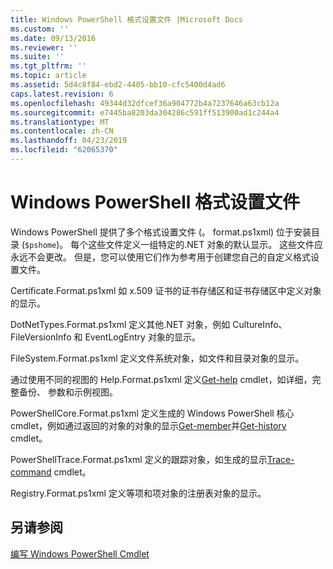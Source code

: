 ```yaml
---
title: Windows PowerShell 格式设置文件 |Microsoft Docs
ms.custom: ''
ms.date: 09/13/2016
ms.reviewer: ''
ms.suite: ''
ms.tgt_pltfrm: ''
ms.topic: article
ms.assetid: 5d4c8f84-ebd2-4405-bb10-cfc5400d4ad6
caps.latest.revision: 6
ms.openlocfilehash: 49344d32dfcef36a904772b4a7237646a63cb12a
ms.sourcegitcommit: e7445ba8203da304286c591ff513900ad1c244a4
ms.translationtype: MT
ms.contentlocale: zh-CN
ms.lasthandoff: 04/23/2019
ms.locfileid: "62065370"
---
```

# <a name="windows-powershell-formatting-files"></a>Windows PowerShell 格式设置文件

Windows PowerShell 提供了多个格式设置文件 (。 format.ps1xml) 位于安装目录 (`$pshome`)。 每个这些文件定义一组特定的.NET 对象的默认显示。 这些文件应永远不会更改。 但是，您可以使用它们作为参考用于创建您自己的自定义格式设置文件。

Certificate.Format.ps1xml 如 x.509 证书的证书存储区和证书存储区中定义对象的显示。

DotNetTypes.Format.ps1xml 定义其他.NET 对象，例如 CultureInfo、 FileVersionInfo 和 EventLogEntry 对象的显示。

FileSystem.Format.ps1xml 定义文件系统对象，如文件和目录对象的显示。

通过使用不同的视图的 Help.Format.ps1xml 定义[Get-help](/powershell/module/Microsoft.PowerShell.Core/Get-Help) cmdlet，如详细，完整备份、 参数和示例视图。

PowerShellCore.Format.ps1xml 定义生成的 Windows PowerShell 核心 cmdlet，例如通过返回的对象的对象的显示[Get-member](/powershell/module/Microsoft.PowerShell.Utility/Get-Member)并[Get-history](/powershell/module/Microsoft.PowerShell.Core/Get-History) cmdlet。

PowerShellTrace.Format.ps1xml 定义的跟踪对象，如生成的显示[Trace-command](/powershell/module/Microsoft.PowerShell.Utility/Trace-Command) cmdlet。

Registry.Format.ps1xml 定义等项和项对象的注册表对象的显示。

## <a name="see-also"></a>另请参阅

[编写 Windows PowerShell Cmdlet](../cmdlet/writing-a-windows-powershell-cmdlet.md)
